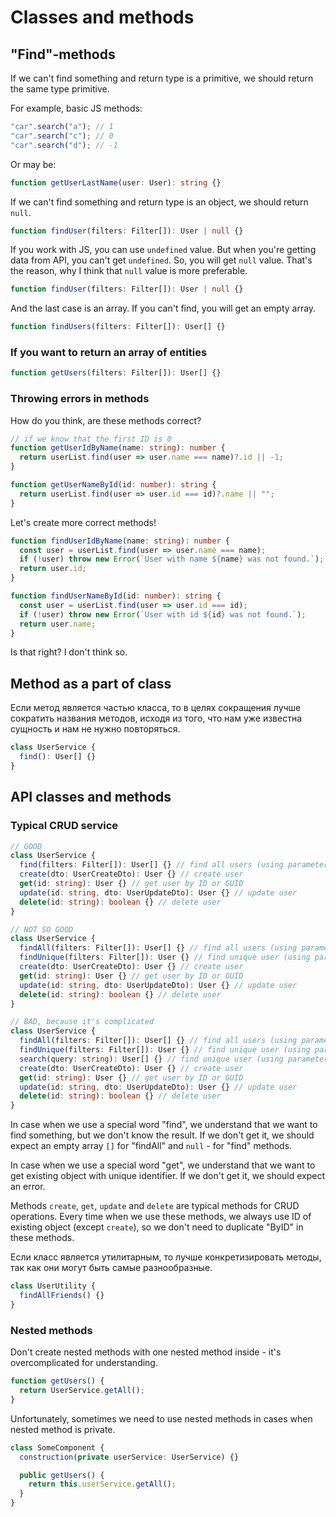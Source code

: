 # Classes and methods

## "Find"-methods

If we can't find something and return type is a primitive, we should return the same type primitive.

For example, basic JS methods:

```ts
"car".search("a"); // 1
"car".search("c"); // 0
"car".search("d"); // -1
```

Or may be:

```ts
function getUserLastName(user: User): string {}
```

If we can't find something and return type is an object, we should return `null`.

```ts
function findUser(filters: Filter[]): User | null {}
```

If you work with JS, you can use `undefined` value. But when you're getting data from API, you can't get `undefined`. So, you will get `null` value. That's the reason, why I think that `null` value is more preferable.

```ts
function findUser(filters: Filter[]): User | null {}
```

And the last case is an array. If you can't find, you will get an empty array.

```ts
function findUsers(filters: Filter[]): User[] {}
```

### If you want to return an array of entities

```ts
function getUsers(filters: Filter[]): User[] {}
```

### Throwing errors in methods

How do you think, are these methods correct?

```ts
// if we know that the first ID is 0
function getUserIdByName(name: string): number {
  return userList.find(user => user.name === name)?.id || -1;
}

function getUserNameById(id: number): string {
  return userList.find(user => user.id === id)?.name || "";
}
```

Let's create more correct methods!

```ts
function findUserIdByName(name: string): number {
  const user = userList.find(user => user.name === name);
  if (!user) throw new Error(`User with name ${name} was not found.`);
  return user.id;
}

function findUserNameById(id: number): string {
  const user = userList.find(user => user.id === id);
  if (!user) throw new Error(`User with id ${id} was not found.`);
  return user.name;
}
```

Is that right? I don't think so.

## Method as a part of class

Если метод является частью класса, то в целях сокращения лучше сократить названия методов, исходя из того, что нам уже известна сущность и нам не нужно повторяться.

```ts
class UserService {
  find(): User[] {}
}
```

## API classes and methods

### Typical CRUD service

```ts
// GOOD
class UserService {
  find(filters: Filter[]): User[] {} // find all users (using parameters/filters or without them)
  create(dto: UserCreateDto): User {} // create user
  get(id: string): User {} // get user by ID or GUID
  update(id: string, dto: UserUpdateDto): User {} // update user
  delete(id: string): boolean {} // delete user
}

// NOT SO GOOD
class UserService {
  findAll(filters: Filter[]): User[] {} // find all users (using parameters/filters or without them)
  findUnique(filters: Filter[]): User {} // find unique user (using parameters/filters)
  create(dto: UserCreateDto): User {} // create user
  get(id: string): User {} // get user by ID or GUID
  update(id: string, dto: UserUpdateDto): User {} // update user
  delete(id: string): boolean {} // delete user
}

// BAD, because it's complicated
class UserService {
  findAll(filters: Filter[]): User[] {} // find all users (using parameters/filters or without them)
  findUnique(filters: Filter[]): User {} // find unique user (using parameters/filters)
  search(query: string): User[] {} // find unique user (using parameters/filters)
  create(dto: UserCreateDto): User {} // create user
  get(id: string): User {} // get user by ID or GUID
  update(id: string, dto: UserUpdateDto): User {} // update user
  delete(id: string): boolean {} // delete user
}
```

In case when we use a special word "find", we understand that we want to find something, but we don't know the result. If we don't get it, we should expect an empty array `[]` for "findAll" and `null` - for "find" methods.

In case when we use a special word "get", we understand that we want to get existing object with unique identifier. If we don't get it, we should expect an error.

Methods `create`, `get`, `update` and `delete` are typical methods for CRUD operations. Every time when we use these methods, we always use ID of existing object (except `create`), so we don't need to duplicate "ByID" in these methods.

Если класс является утилитарным, то лучше конкретизировать методы, так как они могут быть самые разнообразные.

```ts
class UserUtility {
  findAllFriends() {}
}
```

### Nested methods

Don't create nested methods with one nested method inside - it's overcomplicated for understanding.

```ts
function getUsers() {
  return UserService.getAll();
}
```

Unfortunately, sometimes we need to use nested methods in cases when nested method is private.

```ts
class SomeComponent {
  construction(private userService: UserService) {}

  public getUsers() {
    return this.userService.getAll();
  }
}
```
